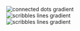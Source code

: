 ---
---

![connected dots gradient](/img/generative_art/poly-5998156520670743179.jpg)
<br />
![scribbles lines gradient](/img/generative_art/short-lines-300-25-1.000000-0.500000-5593237240519215418.jpg)
<br />
![scribbles lines gradient](/img/generative_art/lines-600-30-0-5145172688552487739.jpg)

